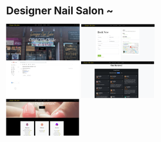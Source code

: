 # Designer Nail Salon ~

<img src="dns_imgs/home_page.png" height="100px" width="200px">

<img src="dns_imgs/book_page.png" height="100px" width="200px">

<img src="dns_imgs/gmail.png" height="100px" width="200px">

<img src="dns_imgs/reviews.png" height="100px" width="200px">

<img src="dns_imgs/services.png" height="100px" width="200px">